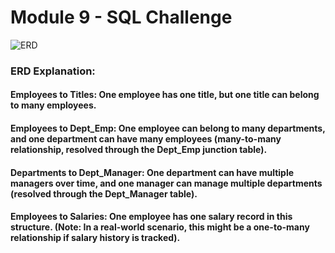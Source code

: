 # Module 9 - SQL Challenge

![ERD](https://github.com/NidaB-C/sql-challenge/assets/147389952/b1cde4df-beda-4187-a1ae-ea2416b3a4bb)

### ERD Explanation:
#### Employees to Titles: One employee has one title, but one title can belong to many employees.
#### Employees to Dept_Emp: One employee can belong to many departments, and one department can have many employees (many-to-many relationship, resolved through the Dept_Emp junction table).
#### Departments to Dept_Manager: One department can have multiple managers over time, and one manager can manage multiple departments (resolved through the Dept_Manager table).
#### Employees to Salaries: One employee has one salary record in this structure. (Note: In a real-world scenario, this might be a one-to-many relationship if salary history is tracked).
